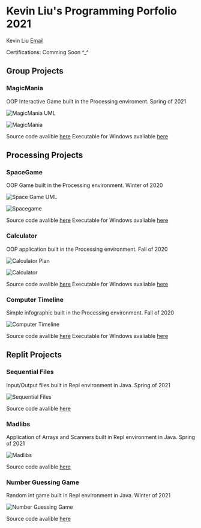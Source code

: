 # Kevin Liu's Programming Porfolio 2021
Kevin Liu [Email](mailto:keviliu9668@granitesd.org)

Certifications: Comming Soon ^_^

## Group Projects

### MagicMania
OOP Interactive Game built in the Processing enviroment. Spring of 2021

![MagicMania UML](https://github.com/Kliu9668/ProgrammingPortfolio1b/blob/gh-pages/images/Updated%20MagicMania%20UML.png?raw=true)

![MagicMania](https://github.com/Kliu9668/ProgrammingPortfolio1b/blob/gh-pages/images/MagicMania%20ScreenCapture.PNG?raw=true)

Source code avalible [here](https://github.com/Kliu9668/ProgrammingPortfolio1b/tree/gh-pages/src/MagicMania) Executable for Windows avaliable [here](https://github.com/Kliu9668/ProgrammingPortfolio1b/tree/gh-pages/src/application.windows64)

## Processing Projects

### SpaceGame
OOP Game built in the Processing environment. Winter of 2020

![Space Game UML](https://github.com/Kliu9668/ProgrammingPortfolio1b/blob/gh-pages/images/UML%20for%20basic%20application.png?raw=true)

![Spacegame](https://github.com/Kliu9668/ProgrammingPortfolio1b/blob/gh-pages/images/SpaceGame%20Screencapture.png?raw=true)

Source code avalible [here](https://github.com/Kliu9668/ProgrammingPortfolio1b/tree/gh-pages/src/SpaceGameFinalPhase) Executable for Windows avaliable [here](https://github.com/Kliu9668/ProgrammingPortfolio1b/blob/gh-pages/src/SpaceGameFinalPhase/application.windows64.zip)

### Calculator
OOP application built in the Processing environment. Fall of 2020

![Calculator Plan](https://github.com/Kliu9668/ProgrammingPortfolio1b/blob/gh-pages/images/Calculator%20Plan.png?raw=true)

![Calculator](https://github.com/Kliu9668/ProgrammingPortfolio1b/blob/gh-pages/images/Calculator%20Screencapture.png?raw=true)

Source code avalible [here](https://github.com/Kliu9668/ProgrammingPortfolio1b/tree/gh-pages/src/Calculator) Executable for Windows avaliable [here](https://github.com/Kliu9668/ProgrammingPortfolio1b/blob/gh-pages/src/Calculator/application.windows64.zip)

### Computer Timeline
Simple infographic built in the Processing environment. Fall of 2020

![Computer Timeline](https://github.com/Kliu9668/ProgrammingPortfolio1b/blob/gh-pages/images/Computer%20Timeline%20Screencast.png?raw=true)

Source code avalible [here](https://github.com/Kliu9668/ProgrammingPortfolio1b/tree/gh-pages/src/Computer_timeline) Executable for Windows avaliable [here](https://github.com/Kliu9668/ProgrammingPortfolio1b/blob/gh-pages/src/Computer_timeline/application.windows64.zip)


## Replit Projects

### Sequential Files
Input/Output files built in Repl environment in Java. Spring of 2021

![Sequential Files](https://github.com/Kliu9668/ProgrammingPortfolio1b/blob/gh-pages/images/Squential%20File%20Access%20Screencapture.png?raw=true)

Source code avalible [here](https://github.com/Kliu9668/ProgrammingPortfolio1b/tree/gh-pages/src/Sequential-File-Access)

### Madlibs
Application of Arrays and Scanners built in Repl environment in Java. Spring of 2021

![Madlibs](https://github.com/Kliu9668/ProgrammingPortfolio1b/blob/gh-pages/images/Madlibs%20ScreenCapture.png?raw=true)

Source code avalible [here](https://github.com/Kliu9668/ProgrammingPortfolio1b/tree/gh-pages/src/Madlibs)

### Number Guessing Game
Random int game built in Repl environment in Java. Winter of 2021

![Number Guessing Game](https://github.com/Kliu9668/ProgrammingPortfolio1b/blob/gh-pages/images/Number%20Guessing%20Game%20Screencapture.png?raw=true)

Source code avalible [here](https://github.com/Kliu9668/ProgrammingPortfolio1b/tree/gh-pages/src/NumberGuessingGame) 
